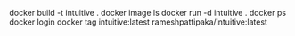 docker build -t intuitive .
docker image ls
docker run -d intuitive .
docker ps 
docker login
docker tag intuitive:latest rameshpattipaka/intuitive:latest
